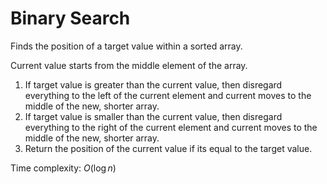 # Binary Search

Finds the position of a target value within a sorted array.

Current value starts from the middle element of the array. 

1. If target value is greater than the current value, then disregard everything to the left of the current element and current moves to the middle of the new, shorter array.
2. If target value is smaller than the current value, then disregard everything to the right of the current element and current moves to the middle of the new, shorter array.
3. Return the position of the current value if its equal to the target value.

Time complexity: $O(\log n)$
